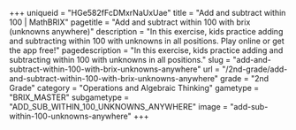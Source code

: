 +++
uniqueid = "HGe582fFcDMxrNaUxUae"
title = "Add and subtract within 100 | MathBRIX"
pagetitle = "Add and subtract within 100 with brix (unknowns anywhere)"
description = "In this exercise, kids practice adding and subtracting within 100 with unknowns in all positions. Play online or get the app free!"
pagedescription = "In this exercise, kids practice adding and subtracting within 100 with unknowns in all positions."
slug = "add-and-subtract-within-100-with-brix-unknowns-anywhere"
url = "/2nd-grade/add-and-subtract-within-100-with-brix-unknowns-anywhere"
grade = "2nd Grade"
category = "Operations and Algebraic Thinking"
gametype = "BRIX_MASTER"
subgametype = "ADD_SUB_WITHIN_100_UNKNOWNS_ANYWHERE"
image = "add-sub-within-100-unknowns-anywhere"
+++